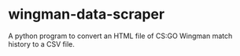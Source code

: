 # wingman-data-scraper
A python program to convert an HTML file of CS:GO Wingman match history to a CSV file.

